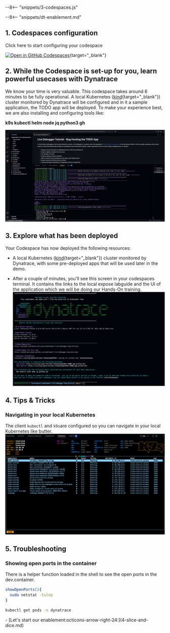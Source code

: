 --8<-- "snippets/3-codespaces.js"

--8<-- "snippets/dt-enablement.md"

## 1. Codespaces configuration

Click here to start configuring your codespace

[![Open in GitHub Codespaces](https://github.com/codespaces/badge.svg)](https://codespaces.new/dynatrace-ace/data-access-and-partitioning-codespaces?quickstart=1&machine=basicLinux32gb){target="\_blank"}

## 2. While the Codespace is set-up for you, learn powerful usecases with Dynatrace

We know your time is very valuable. This codespace takes around 6 minutes to be fully operational. A local Kubernetes ([kind](https://kind.sigs.k8s.io/){target="\_blank"}) cluster monitored by Dynatrace will be configured and in it a sample application, the TODO app will be deployed. To make your experience best, we are also installing and configuring tools like:

**k9s kubectl helm node jq python3 gh**

![Codespaces installing](img/codespaces_installing.png)

## 3. Explore what has been deployed

Your Codespace has now deployed the following resources:

- A local Kubernetes ([kind](https://kind.sigs.k8s.io/){target="\_blank"}) cluster monitored by Dynatrace, with some pre-deployed apps
  that will be used later in the demo.

- After a couple of minutes, you'll see this screen in your codespaces terminal. It contains the links to the local expose labguide and the UI of the application which we will be doing our Hands-On training.
  ![Codespaces finish](img/codespaces_finish.png)

## 4. Tips & Tricks

### Navigating in your local Kubernetes

The client `kubectl` and `k9s`are configured so you can navigate in your local Kubernetes like butter.
![k9s](img/k9s.png)

## 5. Troubleshooting

### Showing open ports in the container

There is a helper function loaded in the shell to see the open ports in the dev.container.

```bash
showOpenPorts(){
  sudo netstat -tulnp
}
```

```bash
kubectl get pods -n dynatrace
```

<div class="grid cards" markdown>
- [Let's start our enablement:octicons-arrow-right-24:](4-slice-and-dice.md)
</div>
